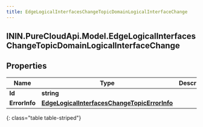 ```yaml
---
title: EdgeLogicalInterfacesChangeTopicDomainLogicalInterfaceChange
---
```

## ININ.PureCloudApi.Model.EdgeLogicalInterfacesChangeTopicDomainLogicalInterfaceChange

## Properties

|Name | Type | Description | Notes|
|------------ | ------------- | ------------- | -------------|
| **Id** | **string** |  | [optional] |
| **ErrorInfo** | [**EdgeLogicalInterfacesChangeTopicErrorInfo**](EdgeLogicalInterfacesChangeTopicErrorInfo.html) |  | [optional] |
{: class="table table-striped"}


